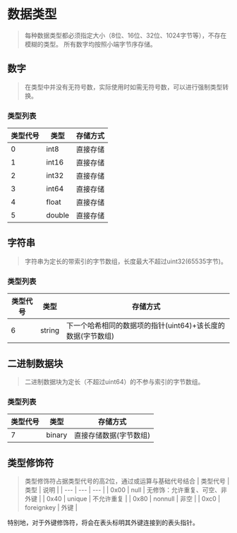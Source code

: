 # 数据类型
> 每种数据类型都必须指定大小（8位、16位、32位、1024字节等），不存在模糊的类型。
> 所有数字均按照小端字节序存储。

## 数字
> 在类型中并没有无符号数，实际使用时如需无符号数，可以进行强制类型转换。
### 类型列表
| 类型代号 | 类型 | 存储方式 |
| --- | --- | --- |
| 0 | int8 | 直接存储 |
| 1 | int16 | 直接存储 |
| 2 | int32 |  直接存储 |
| 3 | int64 | 直接存储 |
| 4 | float | 直接存储 |
| 5 | double | 直接存储 |

## 字符串
> 字符串为定长的带索引的字节数组，长度最大不超过uint32(65535字节)。
### 类型列表
| 类型代号 | 类型 | 存储方式 |
| --- | --- | --- |
| 6 | string | 下一个哈希相同的数据项的指针(uint64)+该长度的数据(字节数组) |

## 二进制数据块
> 二进制数据块为定长（不超过uint64）的不参与索引的字节数组。
### 类型列表
| 类型代号 | 类型 | 存储方式 |
| --- | --- | --- |
| 7 | binary | 直接存储数据(字节数组) |

## 类型修饰符
> 类型修饰符占据类型代号的高2位，通过或运算与基础代号结合
| 类型代号 | 类型 | 说明 |
| --- | --- | --- |
| 0x00 | null | 无修饰：允许重复、可空、非外键 |
| 0x40 | unique | 不允许重复 |
| 0x80 | nonnull | 非空 |
| 0xc0 | foreignkey | 外键 |

特别地，对于外键修饰符，将会在表头标明其外键连接到的表头指针。